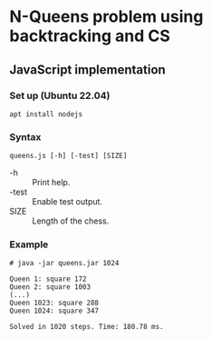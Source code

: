# N-Queens problem using backtracking and CS

## JavaScript implementation

### Set up (Ubuntu 22.04)

```shell
apt install nodejs
```

### Syntax

```
queens.js [-h] [-test] [SIZE]
```

<dl>
  <dt>-h</dt>
  <dd>Print help.</dd>
  <dt>-test</dt>
  <dd>Enable test output.</dd>
  <dt>SIZE</dt>
  <dd>Length of the chess.</dd>
</dl>

### Example

```
# java -jar queens.jar 1024

Queen 1: square 172
Queen 2: square 1003
(...)
Queen 1023: square 288
Queen 1024: square 347

Solved in 1020 steps. Time: 180.78 ms.
```
